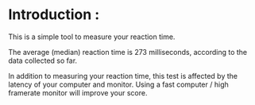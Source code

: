 # Introduction :

This is a simple tool to measure your reaction time.

The average (median) reaction time is 273 milliseconds, according to the data collected so far.

In addition to measuring your reaction time, this test is affected by the latency of your computer and monitor. Using a fast computer / high framerate monitor will improve your score.
